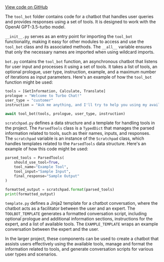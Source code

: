 [View code on GitHub](https://github.com/creatorrr/turbo-chat/tree/master/.autodoc/docs/json/turbo_chat/bots/tool)

The `tool_bot` folder contains code for a chatbot that handles user queries and provides responses using a set of tools. It is designed to work with the OpenAI GPT-3.5-turbo model.

`__init__.py` serves as an entry point for importing the `tool_bot` functionality, making it easy for other modules to access and use the `tool_bot` class and its associated methods. The `__all__` variable ensures that only the necessary names are imported when using wildcard imports.

`bot.py` contains the `tool_bot` function, an asynchronous chatbot that listens for user input and processes it using a set of tools. It takes a list of tools, an optional prologue, user type, instruction, example, and a maximum number of iterations as input parameters. Here's an example of how the `tool_bot` function might be used:

```python
tools = [GetInformation, Calculate, Translate]
prologue = "Welcome to Turbo Chat!"
user_type = "customer"
instruction = "Ask me anything, and I'll try to help you using my available tools."

await tool_bot(tools, prologue, user_type, instruction)
```

`scratchpad.py` defines a data structure and a template for handling tools in the project. The `ParsedTools` class is a `TypedDict` that manages the parsed information related to tools, such as their names, inputs, and responses. The `scratchpad` variable is an instance of the `Scratchpad` class, which handles templates related to the `ParsedTools` data structure. Here's an example of how this code might be used:

```python
parsed_tools = ParsedTools(
    should_use_tool=True,
    tool_name="Example Tool",
    tool_input="Sample Input",
    final_response="Sample Output"
)

formatted_output = scratchpad.format(parsed_tools)
print(formatted_output)
```

`template.py` defines a Jinja2 template for a chatbot conversation, where the chatbot acts as a facilitator between the user and an expert. The `TOOLBOT_TEMPLATE` generates a formatted conversation script, including optional prologue and additional information sections, instructions for the expert, and a list of available tools. The `EXAMPLE_TEMPLATE` wraps an example conversation between the expert and the user.

In the larger project, these components can be used to create a chatbot that assists users effectively using the available tools, manage and format the information related to tools, and generate conversation scripts for various user types and scenarios.
